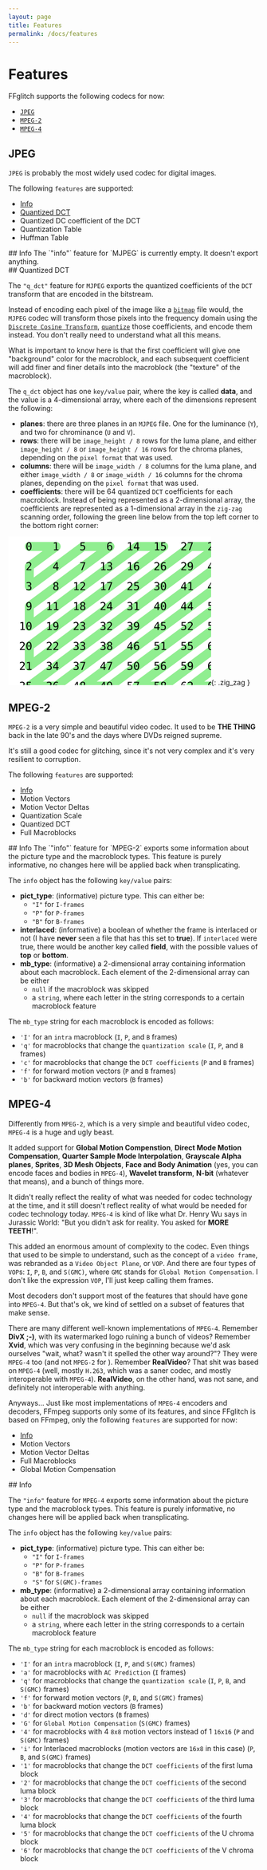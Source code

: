 ```yaml
---
layout: page
title: Features
permalink: /docs/features
---
```


# Features

FFglitch supports the following codecs for now:
- [`JPEG`](https://en.wikipedia.org/wiki/JPEG)
- [`MPEG-2`](https://en.wikipedia.org/wiki/MPEG-2)
- [`MPEG-4`](https://en.wikipedia.org/wiki/MPEG-4)

## JPEG

`JPEG` is probably the most widely used codec for digital images.

The following `features` are supported:
* [Info](#mjpeg-info)
* [Quantized DCT](#mjpeg-q_dct)
* Quantized DC coefficient of the DCT
* Quantization Table
* Huffman Table

<div id="mjpeg-info"></div>
## Info
The `"info"` feature for `MJPEG` is currently empty. It doesn't export anything.

<div id="mjpeg-q_dct"></div>
## Quantized DCT

The `"q_dct"` feature for `MJPEG` exports the quantized coefficients of
the `DCT` transform that are encoded in the bitstream.

Instead of encoding each pixel of the image like a
[`bitmap`](https://en.wikipedia.org/wiki/BMP_file_format) file would,
the `MJPEG` codec will transform those pixels into the frequency domain
using the
[`Discrete Cosine Transform`](https://en.wikipedia.org/wiki/Discrete_cosine_transform),
[`quantize`](https://en.wikipedia.org/wiki/Quantization_%28signal_processing%29)
those coefficients, and encode them instead.
You don't really need to understand what all this means.

What is important to know here is that the first coefficient will give
one "background" color for the macroblock, and each subsequent
coefficient will add finer and finer details into the macroblock (the
"texture" of the macroblock).

The `q_dct` object has one `key/value` pair, where the key is called
**data**, and the value is a 4-dimensional array, where each of the
dimensions represent the following:
* **planes**: there are three planes in an `MJPEG` file. One for the
  luminance (`Y`), and two for chrominance (`U` and `V`).
* **rows**: there will be `image_height / 8` rows for the luma plane,
  and either `image_height / 8` or `image_height / 16` rows for the
  chroma planes, depending on the `pixel format` that was used.
* **columns**: there will be `image_width / 8` columns for the luma
  plane, and either `image_width / 8` or `image_width / 16` columns for
  the chroma planes, depending on the `pixel format` that was used.
* **coefficients**: there will be 64 quantized `DCT` coefficients for
  each macroblock. Instead of being represented as a 2-dimensional
  array, the coefficients are represented as a 1-dimensional array in
  the `zig-zag` scanning order, following the green line below from the
  top left corner to the bottom right corner:

![empty JPEG](/assets/images/zigzag.svg){: .zig_zag }

## MPEG-2

`MPEG-2` is a very simple and beautiful video codec. It used to be
**THE THING** back in the late 90's and the days where DVDs reigned
supreme.

It's still a good codec for glitching, since it's not very complex and
it's very resilient to corruption.

The following `features` are supported:
* [Info](#mpeg2-info)
* Motion Vectors
* Motion Vector Deltas
* Quantization Scale
* Quantized DCT
* Full Macroblocks

<div id="mpeg2-info"></div>
## Info
The `"info"` feature for `MPEG-2` exports some information about the
picture type and the macroblock types. This feature is purely
informative, no changes here will be applied back when transplicating.

The `info` object has the following `key/value` pairs:
* **pict_type**: (informative)
  picture type. This can either be:
  * `"I"` for `I-frames`
  * `"P"` for `P-frames`
  * `"B"` for `B-frames`
* **interlaced**: (informative)
  a boolean of whether the frame is interlaced or not (I have **never**
  seen a file that has this set to **true**). If `interlaced` were
  true, there would be another key called **field**, with the possible
  values of **top** or **bottom**.
* **mb_type**: (informative)
  a 2-dimensional array containing information about each macroblock.
  Each element of the 2-dimensional array can be either
  * `null` if the macroblock was skipped
  * a `string`, where each letter in the string corresponds to a
    certain macroblock feature

The `mb_type` string for each macroblock is encoded as follows:
  * `'I'` for an `intra` macroblock (`I`, `P`, and `B` frames)
  * `'q'` for macroblocks that change the `quantization scale` (`I`, `P`, and `B` frames)
  * `'c'` for macroblocks that change the `DCT coefficients` (`P` and `B` frames)
  * `'f'` for forward motion vectors (`P` and `B` frames)
  * `'b'` for backward motion vectors (`B` frames)

## MPEG-4

Differently from `MPEG-2`, which is a very simple and beautiful video
codec, `MPEG-4` is a huge and ugly beast.

It added support for
**Global Motion Compenstion**,
**Direct Mode Motion Compensation**,
**Quarter Sample Mode Interpolation**,
**Grayscale Alpha planes**,
**Sprites**,
**3D Mesh Objects**,
**Face and Body Animation** (yes, you can encode faces and bodies in `MPEG-4`),
**Wavelet transform**,
**N-bit** (whatever that means),
and a bunch of things more.

It didn't really reflect the reality of what was needed for codec
technology at the time, and it still doesn't reflect reality of what
would be needed for codec technology today. `MPEG-4` is kind of like
what Dr. Henry Wu says in Jurassic World:
"But you didn't ask for reality. You asked for **MORE TEETH**!".

This added an enormous amount of complexity to the codec.
Even things that used to be simple to understand, such as the concept
of a `video frame`, was rebranded as a `Video Object Plane`, or `VOP`.
And there are four types of `VOP`s: `I`, `P`, `B`, and `S(GMC)`, where
`GMC` stands for `Global Motion Compensation`.
I don't like the expression `VOP`, I'll just keep calling them frames.

Most decoders don't support most of the features that should have gone
into `MPEG-4`. But that's ok, we kind of settled on a subset of
features that make sense.

There are many different well-known implementations of `MPEG-4`.
Remember **DivX ;-)**, with its watermarked logo ruining a bunch of
videos? Remember **Xvid**, which was very confusing in the beginning
because we'd ask ourselves "wait, what? wasn't it spelled the other way
around?"? They were `MPEG-4` too (and not `MPEG-2` for </pun>).
Remember **RealVideo**? That shit was based on `MPEG-4` (well, mostly
`H.263`, which was a saner codec, and mostly interoperable with `MPEG-4`).
**RealVideo**, on the other hand, was not sane, and definitely not
interoperable with anything.

Anyways... Just like most implementations of `MPEG-4` encoders and
decoders, FFmpeg supports only some of its features, and since FFglitch
is based on FFmpeg, only the following `features` are supported for now:
* [Info](#mpeg4-info)
* Motion Vectors
* Motion Vector Deltas
* Full Macroblocks
* Global Motion Compensation

<div id="mpeg4-info"></div>
## Info

The `"info"` feature for `MPEG-4` exports some information about the
picture type and the macroblock types. This feature is purely
informative, no changes here will be applied back when transplicating.

The `info` object has the following `key/value` pairs:
* **pict_type**: (informative)
  picture type. This can either be:
  * `"I"` for `I-frames`
  * `"P"` for `P-frames`
  * `"B"` for `B-frames`
  * `"S"` for `S(GMC)-frames`
* **mb_type**: (informative)
  a 2-dimensional array containing information about each macroblock.
  Each element of the 2-dimensional array can be either
  * `null` if the macroblock was skipped
  * a `string`, where each letter in the string corresponds to a
    certain macroblock feature

The `mb_type` string for each macroblock is encoded as follows:
  * `'I'` for an `intra` macroblock (`I`, `P`, and `S(GMC)` frames)
  * `'a'` for macroblocks with `AC Prediction` (`I` frames)
  * `'q'` for macroblocks that change the `quantization scale` (`I`, `P`, `B`, and `S(GMC)` frames)
  * `'f'` for forward motion vectors (`P`, `B`, and `S(GMC)` frames)
  * `'b'` for backward motion vectors (`B` frames)
  * `'d'` for direct motion vectors (`B` frames)
  * `'G'` for `Global Motion Compensation` (`S(GMC)` frames)
  * `'4'` for macroblocks with 4 `8x8` motion vectors instead of 1 `16x16` (`P` and `S(GMC)` frames)
  * `'i'` for Interlaced macroblocks (motion vectors are `16x8` in this case) (`P`, `B`, and `S(GMC)` frames)
  * `'1'` for macroblocks that change the `DCT coefficients` of the first luma block
  * `'2'` for macroblocks that change the `DCT coefficients` of the second luma block
  * `'3'` for macroblocks that change the `DCT coefficients` of the third luma block
  * `'4'` for macroblocks that change the `DCT coefficients` of the fourth luma block
  * `'5'` for macroblocks that change the `DCT coefficients` of the U chroma block
  * `'6'` for macroblocks that change the `DCT coefficients` of the V chroma block
